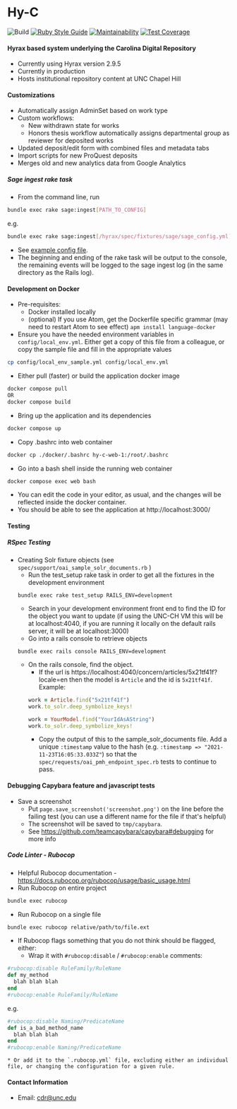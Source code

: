 # Hy-C

![Build](https://github.com/UNC-Libraries/hy-c/workflows/Build/badge.svg?branch=main)
[![Ruby Style Guide](https://img.shields.io/badge/code_style-rubocop-brightgreen.svg)](https://github.com/rubocop/rubocop)
[![Maintainability](https://api.codeclimate.com/v1/badges/5114a1aec550de0ce672/maintainability)](https://codeclimate.com/github/UNC-Libraries/hy-c/maintainability)
[![Test Coverage](https://api.codeclimate.com/v1/badges/5114a1aec550de0ce672/test_coverage)](https://codeclimate.com/github/UNC-Libraries/hy-c/test_coverage)

#### Hyrax based system underlying the Carolina Digital Repository

* Currently using Hyrax version 2.9.5
* Currently in production
* Hosts institutional repository content at UNC Chapel Hill

#### Customizations

* Automatically assign AdminSet based on work type
* Custom workflows:
    * New withdrawn state for works
    * Honors thesis workflow automatically assigns departmental group as reviewer for deposited works
* Updated deposit/edit form with combined files and metadata tabs
* Import scripts for new ProQuest deposits
* Merges old and new analytics data from Google Analytics

##### Sage ingest rake task
* From the command line, run
```bash
bundle exec rake sage:ingest[PATH_TO_CONFIG]
```
 e.g.
```bash
bundle exec rake sage:ingest[/hyrax/spec/fixtures/sage/sage_config.yml]
```
* See [example config file](spec/fixtures/sage/sage_config.yml).
* The beginning and ending of the rake task will be output to the console, the remaining events will be logged to the sage ingest log (in the same directory as the Rails log).

#### Development on Docker
* Pre-requisites:
  * Docker installed locally
  * (optional) If you use Atom, get the Dockerfile specific grammar (may need to restart Atom to see effect) `apm install language-docker`
* Ensure you have the needed environment variables in `config/local_env.yml`. Either get a copy of this file from a colleague, or copy the sample file and fill in the appropriate values
```bash
cp config/local_env_sample.yml config/local_env.yml
  ```
- Either pull (faster) or build the application docker image
```bash
docker compose pull
OR
docker compose build
```
- Bring up the application and its dependencies
```bash
docker compose up
```
- Copy .bashrc into web container
```bash
docker cp ./docker/.bashrc hy-c-web-1:/root/.bashrc
```
- Go into a bash shell inside the running web container
```bash
docker compose exec web bash
```
- You can edit the code in your editor, as usual, and the changes will be reflected inside the docker container.
- You should be able to see the application at http://localhost:3000/
#### Testing
##### RSpec Testing
* Creating Solr fixture objects (see `spec/support/oai_sample_solr_documents.rb` )
  * Run the test_setup rake task in order to get all the fixtures in the development environment
  ```
  bundle exec rake test_setup RAILS_ENV=development
  ```
  * Search in your development environment front end to find the ID for the object you want to update (if using the UNC-CH VM this will be at localhost:4040, if you are running it locally on the default rails server, it will be at localhost:3000)
  * Go into a rails console to retrieve objects
  ```
  bundle exec rails console RAILS_ENV=development
  ```
  * On the rails console, find the object.
    * If the url is https://localhost:4040/concern/articles/5x21tf41f?locale=en then the model is `Article` and the id is `5x21tf41f`.
    Example:
    ```ruby
    work = Article.find("5x21tf41f")
    work.to_solr.deep_symbolize_keys!
    ```
    ```ruby
    work = YourModel.find("YourIdAsAString")
    work.to_solr.deep_symbolize_keys!
    ```
    * Copy the output of this to the sample_solr_documents file. Add a unique `:timestamp` value to the hash (e.g. `:timestamp => "2021-11-23T16:05:33.033Z"`) so that the `spec/requests/oai_pmh_endpoint_spec.rb` tests to continue to pass.

#### Debugging Capybara feature and javascript tests
* Save a screenshot
  * Put `page.save_screenshot('screenshot.png')` on the line before the failing test (you can use a different name for the file if that's helpful)
  * The screenshot will be saved to `tmp/capybara`.
  * See https://github.com/teamcapybara/capybara#debugging for more info


##### Code Linter - Rubocop
  * Helpful Rubocop documentation - https://docs.rubocop.org/rubocop/usage/basic_usage.html
  * Run Rubocop on entire project
  ```bash
  bundle exec rubocop
  ```
  * Run Rubocop on a single file
  ```bash
  bundle exec rubocop relative/path/to/file.ext
  ```
  * If Rubocop flags something that you do not think should be flagged, either:
    * Wrap it with `#rubocop:disable` / `#rubocop:enable` comments:
  ```ruby
  #rubocop:disable RuleFamily/RuleName
  def my_method
    blah blah blah
  end
  #rubocop:enable RuleFamily/RuleName
  ```
  e.g.
  ```ruby
  #rubocop:disable Naming/PredicateName
  def is_a_bad_method_name
    blah blah blah
  end
  #rubocop:enable Naming/PredicateName
  ```
    * Or add it to the `.rubocop.yml` file, excluding either an individual file, or changing the configuration for a given rule.

#### Contact Information
* Email: cdr@unc.edu
